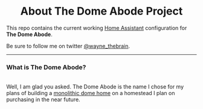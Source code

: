




<h1 align="center">
  <br>
  About The Dome Abode Project
</h1>

This repo contains the current working [Home Assistant](https://home-assistant.io/) configuration for **The Dome Abode**.

Be sure to follow me on twitter [@wayne_thebrain](https://twitter.com/wayne_thebrain).

<hr>

<h3 align="left">
What is The Dome Abode?</h3>
<br>
Well, I am glad you asked. The Dome Abode is the name I chose for my plans of building a <a href="https://en.wikipedia.org/wiki/Monolithic_dome" target="_blank">monolithic dome home</a> on a homestead I plan on purchasing in the near future. 

